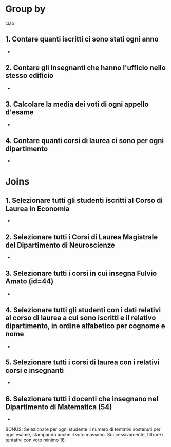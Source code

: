 # Group by
ciao
## 1. Contare quanti iscritti ci sono stati ogni anno
- 

## 2. Contare gli insegnanti che hanno l'ufficio nello stesso edificio
- 

## 3. Calcolare la media dei voti di ogni appello d'esame
- 

## 4. Contare quanti corsi di laurea ci sono per ogni dipartimento
- 

# Joins

## 1. Selezionare tutti gli studenti iscritti al Corso di Laurea in Economia
- 
## 2. Selezionare tutti i Corsi di Laurea Magistrale del Dipartimento di Neuroscienze
- 

## 3. Selezionare tutti i corsi in cui insegna Fulvio Amato (id=44)
- 

## 4. Selezionare tutti gli studenti con i dati relativi al corso di laurea a cui sono iscritti e il relativo dipartimento, in ordine alfabetico per cognome e nome
- 

## 5. Selezionare tutti i corsi di laurea con i relativi corsi e insegnanti
- 
 
## 6. Selezionare tutti i docenti che insegnano nel Dipartimento di Matematica (54)
- 


BONUS: Selezionare per ogni studente il numero di tentativi sostenuti per ogni esame, stampando anche il voto massimo. Successivamente, filtrare i tentativi con voto minimo 18.